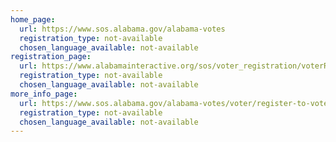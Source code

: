 ```yaml
---
home_page:
  url: https://www.sos.alabama.gov/alabama-votes
  registration_type: not-available
  chosen_language_available: not-available
registration_page:
  url: https://www.alabamainteractive.org/sos/voter_registration/voterRegistrationWelcome.action
  registration_type: not-available
  chosen_language_available: not-available
more_info_page:
  url: https://www.sos.alabama.gov/alabama-votes/voter/register-to-vote
  registration_type: not-available
  chosen_language_available: not-available
---
```

